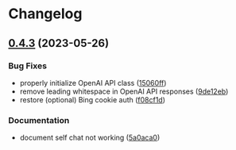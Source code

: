 # Changelog

## [0.4.3](https://github.com/cycneuramus/signal-aichat/compare/v0.4.2...v0.4.3) (2023-05-26)


### Bug Fixes

* properly initialize OpenAI API class ([15060ff](https://github.com/cycneuramus/signal-aichat/commit/15060ff5862e169fbb120b061a19b3ead9e331a1))
* remove leading whitespace in OpenAI API responses ([9de12eb](https://github.com/cycneuramus/signal-aichat/commit/9de12ebeb960772938db8c1ceca64cad3c2d2dca))
* restore (optional) Bing cookie auth ([f08cf1d](https://github.com/cycneuramus/signal-aichat/commit/f08cf1dfe1e9e296d86c24589458513a0d9d866c))


### Documentation

* document self chat not working ([5a0aca0](https://github.com/cycneuramus/signal-aichat/commit/5a0aca0194bd3df0259458d29cde360cb4e279a2))
